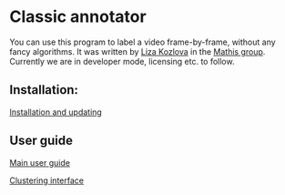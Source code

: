 # Classic annotator

You can use this program to label a video frame-by-frame, without any fancy algorithms. It was written by [Liza Kozlova](https://github.com/elkoz) in the [Mathis group](https://www.mathislab.org/). Currently we are in developer mode, licensing etc. to follow. 

## Installation: 

[Installation and updating](readme_media/installation.md)

## User guide

[Main user guide](readme_media/userguide.md)

[Clustering interface](readme_media/cluster.md)


